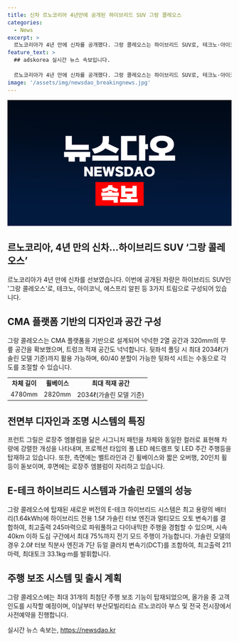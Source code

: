 ```yaml
---
title: 신차 르노코리아 4년만에 공개된 하이브리드 SUV 그랑 콜레오스
categories:
  - News
excerpt: >
  르노코리아가 4년 만에 신차를 공개했다. 그랑 콜레오스는 하이브리드 SUV로, 테크노·아이코닉·에스프리 알핀 3가지 트림으로 구성되었다. 르노그룹의 플래그십 스포츠카 브랜드 ‘알핀’의 모터스포츠 정신을 담았으며, 새로운 E-테크 하이브리드 시스템 탑재로 최고출력 245마력을 자랑한다. 뒷좌석 폴딩 시 최대 2034ℓ의 적재 공간을 제공하며, 최첨단 주행 보조 기능과 자율주행 레벨2 수준의 주행 보조 기술을 갖췄다. 소비자들은 부산모빌리티쇼 르노코리아 부스 및 전국 전시장에서 사전예약이 가능하다.
feature_text: >
  ## adskorea 실시간 뉴스 속보입니다.

  르노코리아가 4년 만에 신차를 공개했다. 그랑 콜레오스는 하이브리드 SUV로, 테크노·아이코닉·에스프리 알핀 3가지 트림으로 구성되었다. 르노그룹의 플래그십 스포츠카 브랜드 ‘알핀’의 모터스포츠 정신을 담았으며, 새로운 E-테크 하이브리드 시스템 탑재로 최고출력 245마력을 자랑한다. 뒷좌석 폴딩 시 최대 2034ℓ의 적재 공간을 제공하며, 최첨단 주행 보조 기능과 자율주행 레벨2 수준의 주행 보조 기술을 갖췄다. 소비자들은 부산모빌리티쇼 르노코리아 부스 및 전국 전시장에서 사전예약이 가능하다.
image: '/assets/img/newsdao_breakingnews.jpg'
---
```


<p><img src="/assets/img/newsdao_breakingnews.jpg" alt="adskorea 속보" /></p>

<h2 data-ke-size="size26">르노코리아, 4년 만의 신차…하이브리드 SUV ‘그랑 콜레오스’</h2>

<p data-ke-size="size16">르노코리아가 4년 만에 신차를 선보였습니다. 이번에 공개된 차량은 하이브리드 SUV인 '그랑 콜레오스'로, 테크노, 아이코닉, 에스프리 알핀 등 3가지 트림으로 구성되어 있습니다.</p>

<h2 data-ke-size="size26">CMA 플랫폼 기반의 디자인과 공간 구성</h2>

<p data-ke-size="size16">그랑 콜레오스는 CMA 플랫폼을 기반으로 설계되어 넉넉한 2열 공간과 320mm의 무릎 공간을 확보했으며, 트렁크 적재 공간도 넉넉합니다. 뒷좌석 폴딩 시 최대 2034ℓ(가솔린 모델 기준)까지 활용 가능하며, 60/40 분할이 가능한 뒷좌석 시트는 수동으로 각도를 조절할 수 있습니다.</p>

<table>
  <tr>
    <td style="text-align: center; height: 17px;"><b>차체 길이</b></td>
    <td style="text-align: center; height: 17px;"><b>휠베이스</b></td>
    <td style="text-align: center; height: 17px;"><b>최대 적재 공간</b></td>
  </tr>
  <tr>
    <td style="text-align: center; height: 17px;">4780mm</td>
    <td style="text-align: center; height: 17px;">2820mm</td>
    <td style="text-align: center; height: 17px;">2034ℓ(가솔린 모델 기준)</td>
  </tr>
</table>

<h2 data-ke-size="size26">전면부 디자인과 조명 시스템의 특징</h2>

<p data-ke-size="size16">프런트 그릴은 로장주 엠블럼을 닮은 시그니처 패턴을 차체와 동일한 컬러로 표현해 차량에 강렬한 개성을 나타내며, 프로젝션 타입의 풀 LED 헤드램프 및 LED 주간 주행등을 탑재하고 있습니다. 또한, 측면에는 벨트라인과 긴 휠베이스와 짧은 오버행, 20인치 휠 등이 돋보이며, 후면에는 로장주 엠블럼이 자리하고 있습니다.</p>

<h2 data-ke-size="size26">E-테크 하이브리드 시스템과 가솔린 모델의 성능</h2>

<p data-ke-size="size16">그랑 콜레오스에 탑재된 새로운 버전의 E-테크 하이브리드 시스템은 최고 용량의 배터리(1.64kWh)에 하이브리드 전용 1.5ℓ 가솔린 터보 엔진과 멀티모드 오토 변속기를 결합하여, 최고출력 245마력으로 파워풀하고 다이내믹한 주행을 경험할 수 있으며, 시속 40km 이하 도심 구간에서 최대 75%까지 전기 모드 주행이 가능합니다. 가솔린 모델의 경우 2.0ℓ 터보 직분사 엔진과 7단 듀얼 클러치 변속기(DCT)를 조합하여, 최고출력 211마력, 최대토크 33.1kg·m를 발휘합니다.</p>

<h2 data-ke-size="size26">주행 보조 시스템 및 출시 계획</h2>

<p data-ke-size="size16">그랑 콜레오스에는 최대 31개의 최첨단 주행 보조 기능이 탑재되었으며, 올가을 중 고객 인도를 시작할 예정이며, 이날부터 부산모빌리티쇼 르노코리아 부스 및 전국 전시장에서 사전예약을 진행합니다.</p>
실시간 뉴스 속보는, <a href="https://newsdao.kr" rel="dofollow">https://newsdao.kr</a>



